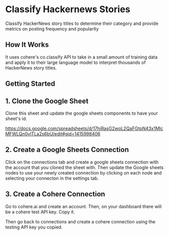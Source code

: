 # Classify Hackernews Stories

Classify HackerNews story titles to determine their category and provide metrics on posting frequency and popularity

## How It Works

It uses cohere's co.classify API to take in a small amount of training data and apply it to their large language model to interpret thousands of HackerNews story titles.


## Getting Started


## 1. Clone the Google Sheet

Clone this sheet and update the google sheets components to have your sheet's id.

https://docs.google.com/spreadsheets/d/17hiRasG2woL2QaFGtpN43x1MlcMFWLQn0vlTLa2s6bU/edit#gid=1415998406

## 2. Create a Google Sheets Connection

Click on the connections tab and create a google sheets connection with the account that you cloned the sheet with.
Then update the Google sheets nodes to use your newly created connection by clicking on each node and selecting your connecton in the settings tab.

## 3. Create a Cohere Connection

Go to cohere.ai and create an account. Then, on your dashboard there will be a cohere test API key. Copy it.

Then go back to connections and create a cohere connection using the testing API key you copied.